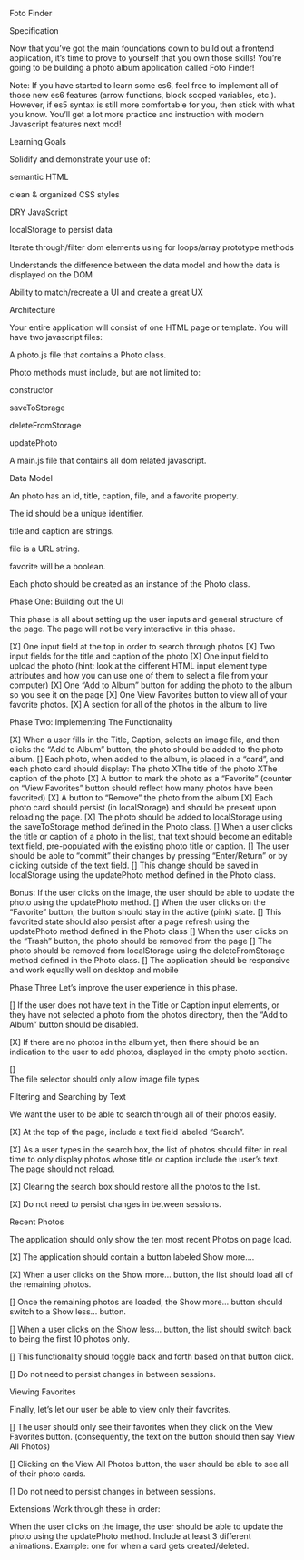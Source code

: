 Foto Finder

Specification

Now that you’ve got the main foundations down to build out a frontend application, it’s time to prove to yourself that you own those skills! You’re going to be building a photo album application called Foto Finder!

Note: If you have started to learn some es6, feel free to implement all of those new es6 features (arrow functions, block scoped variables, etc.). However, if es5 syntax is still more comfortable for you, then stick with what you know. You’ll get a lot more practice and instruction with modern Javascript features next mod!


Learning Goals

Solidify and demonstrate your use of:

semantic HTML

clean & organized CSS styles

DRY JavaScript

localStorage to persist data

Iterate through/filter dom elements using for loops/array prototype methods

Understands the difference between the data model and how the data is displayed on the DOM

Ability to match/recreate a UI and create a great UX



Architecture

Your entire application will consist of one HTML page or template. You will have two javascript files:

A photo.js file that contains a Photo class.

Photo methods must include, but are not limited to:

constructor

saveToStorage

deleteFromStorage

updatePhoto

A main.js file that contains all dom related javascript.


Data Model

An photo has an id, title, caption, file, and a favorite property.

The id should be a unique identifier.

title and caption are strings.

file is a URL string.

favorite will be a boolean.

Each photo should be created as an instance of the Photo class.




Phase One: Building out the UI

This phase is all about setting up the user inputs and general structure of the page. The page will not be very interactive in this phase.

[X] One input field at the top in order to search through photos
[X] Two input fields for the title and caption of the photo
[X] One input field to upload the photo 
  (hint: look at the different HTML input element type attributes and how you can use one of them to select a file from your computer)
[X] One “Add to Album” button for adding the photo to the album so you see it on the page
[X] One View Favorites button to view all of your favorite photos.
[X] A section for all of the photos in the album to live


Phase Two: Implementing The Functionality

[X] When a user fills in the Title, Caption, selects an image file, and then clicks the “Add to Album” button, the photo should be added to the photo album.
[] Each photo, when added to the album, is placed in a “card”, and each photo card should display:
  The photo
  XThe title of the photo
  XThe caption of the photo
[X] A button to mark the photo as a “Favorite” (counter on “View Favorites” button should reflect how many photos have been favorited)
[X] A button to “Remove” the photo from the album
[X] Each photo card should persist (in localStorage) and should be present upon reloading the page.
[X] The photo should be added to localStorage using the saveToStorage method defined in the Photo class.
[] When a user clicks the title or caption of a photo in the list, that text should become an editable text field, pre-populated with the existing photo title or caption.
[] The user should be able to “commit” their changes by pressing “Enter/Return” or by clicking outside of the text field.
[] This change should be saved in localStorage using the updatePhoto method defined in the Photo class.


Bonus: If the user clicks on the image, the user should be able to update the photo using the updatePhoto method.
[] When the user clicks on the “Favorite” button, the button should stay in the active (pink) state.
[] This favorited state should also persist after a page refresh using the updatePhoto method defined in the Photo class
[] When the user clicks on the “Trash” button, the photo should be removed from the page
[] The photo should be removed from localStorage using the deleteFromStorage method defined in the Photo class.
[] The application should be responsive and work equally well on desktop and mobile



Phase Three
Let’s improve the user experience in this phase.

[] 
  If the user does not have text in
  the Title or Caption input elements, or they have not selected a photo from the photos directory, then the “Add to Album” button should be disabled.

[X] 
  If there are no photos in the album yet, then there should be an indication to the user to add photos, displayed in the empty photo section.

[]  
  The file selector should only allow image file types




Filtering and Searching by Text
  
We want the user to be able to search through all of their photos easily.

[X] 
  At the top of the page, include a text field labeled “Search”.
  
[X] 
  As a user types in the search box, the list of photos should filter in real time to only display photos whose title or caption include the user’s text. The page should not reload.
  
[X] 
  Clearing the search box should restore all the photos to the list.

[X] 
  Do not need to persist changes in between sessions.


Recent Photos

The application should only show the ten most recent Photos on page load.

[X] 
  The application should contain a button labeled Show more....

[X] 
  When a user clicks on the Show more... button, the list should load all of the remaining photos.

[] 
  Once the remaining photos are loaded, the Show more... button should switch to a Show less... button.

[] 
  When a user clicks on the Show less... button, the list should switch back to being the first 10 photos only.

[] 
  This functionality should toggle back and forth based on that button click.

[] 
  Do not need to persist changes in between sessions.


Viewing Favorites

Finally, let’s let our user be able to view only their favorites.

[] 
  The user should only see their favorites when they click on the View Favorites button. (consequently, the text on the button should then say View All Photos)

[] 
  Clicking on the View All Photos button, the user should be able to see all of their photo cards.

[] 
  Do not need to persist changes in between sessions.




Extensions
Work through these in order:

When the user clicks on the image, the user should be able to update the photo using the updatePhoto method.
Include at least 3 different animations. Example: one for when a card gets created/deleted.